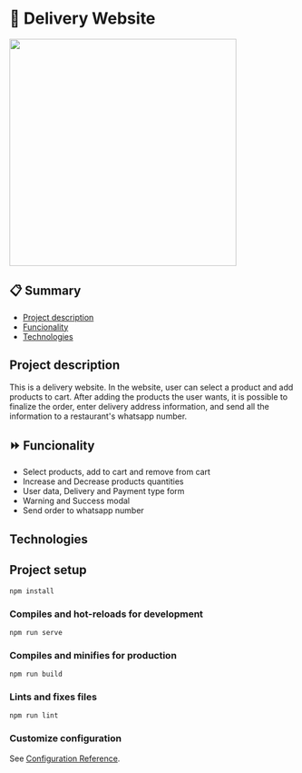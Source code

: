 # 🍔 Delivery Website 

<div>
<img style='width: 400px' src='./src/assets/images/logo.jpg'>
</div>

## 📋 Summary

- <a href="#project-description">Project description</a>
- <a href="#funcionality">Funcionality</a>
- <a href="#Technologies">Technologies</a>


<h2 id='project-description'>Project description</h2>

This is a delivery website. 
In the website, user can select a product and add products to cart.
After adding the products the user wants, it is possible to finalize the order, enter delivery address information, and send all the information to a restaurant's whatsapp number.


<h2 id='Funcionality'>⏩ Funcionality</h2>

- Select products, add to cart and remove from cart
- Increase and Decrease products quantities
- User data, Delivery and Payment type form
- Warning and Success modal
- Send order to whatsapp number

<h2 id='Technologies'>Technologies</h2>


## Project setup
```
npm install
```

### Compiles and hot-reloads for development
```
npm run serve
```

### Compiles and minifies for production
```
npm run build
```

### Lints and fixes files
```
npm run lint
```

### Customize configuration
See [Configuration Reference](https://cli.vuejs.org/config/).
